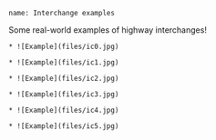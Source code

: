 ```info 
name: Interchange examples
```
Some real-world examples of highway interchanges!

```slideshow
* ![Example](files/ic0.jpg)

* ![Example](files/ic1.jpg)

* ![Example](files/ic2.jpg)

* ![Example](files/ic3.jpg)

* ![Example](files/ic4.jpg)

* ![Example](files/ic5.jpg)
```
